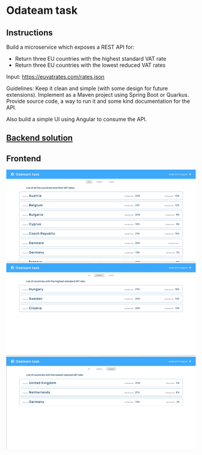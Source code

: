# Odateam task

## Instructions

Build a microservice which exposes a REST API for:
- Return three EU countries with the highest standard VAT rate
- Return three EU countries with the lowest reduced VAT rates

Input: https://euvatrates.com/rates.json

Guidelines: Keep it clean and simple (with some design for future extensions).
Implement as a Maven project using Spring Boot or Quarkus.
Provide source code, a way to run it and some kind documentation for the API.

Also build a simple UI using Angular to consume the API.

## [Backend solution](backend/README.md)

## Frontend

<img src="screenshots/all.PNG" alt="all">

<img src="screenshots/highest.PNG" alt="highest">

<img src="screenshots/lowest.PNG" alt="lowest">




